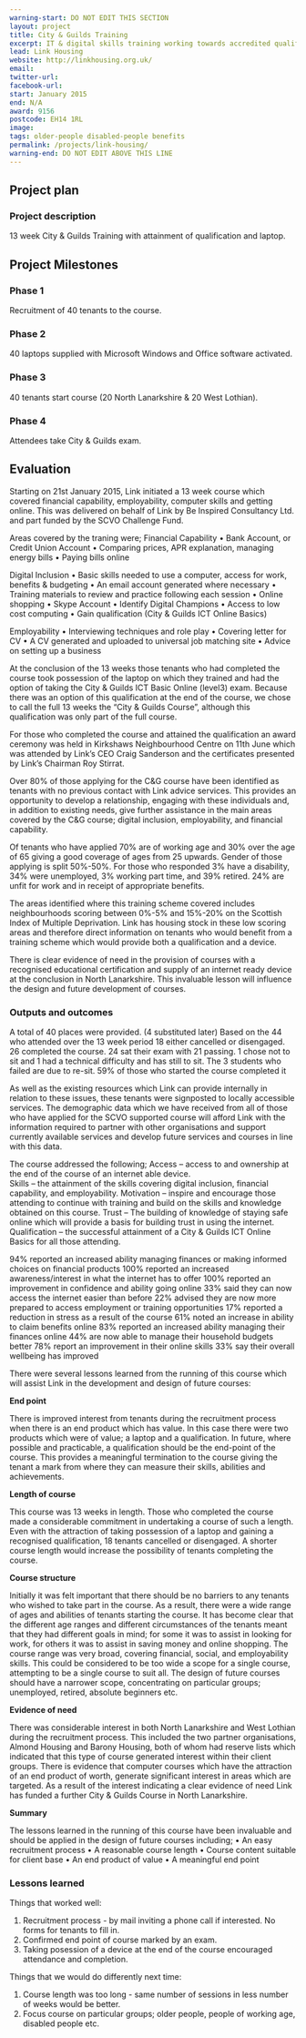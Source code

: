 ```yaml
---
warning-start: DO NOT EDIT THIS SECTION
layout: project
title: City & Guilds Training
excerpt: IT & digital skills training working towards accredited qualifications
lead: Link Housing
website: http://linkhousing.org.uk/
email: 
twitter-url: 
facebook-url: 
start: January 2015
end: N/A
award: 9156
postcode: EH14 1RL
image:
tags: older-people disabled-people benefits 
permalink: /projects/link-housing/
warning-end: DO NOT EDIT ABOVE THIS LINE
---
```


## Project plan

### Project description

13 week City & Guilds Training with attainment of qualification and laptop.



## Project Milestones

### Phase 1
 
Recruitment of 40 tenants to the course.

### Phase 2

40 laptops supplied with Microsoft Windows and Office software activated.

### Phase 3

40 tenants start course (20 North Lanarkshire & 20 West Lothian).

### Phase 4

Attendees take City & Guilds exam.



## Evaluation

Starting on 21st January 2015, Link initiated a 13 week course which covered financial capability, employability, computer skills and getting online.  This was delivered on behalf of Link by Be Inspired Consultancy Ltd. and part funded by the SCVO Challenge Fund.

Areas covered by the traning were;
Financial Capability
•	Bank Account, or Credit Union Account
•	Comparing prices, APR explanation, managing energy bills
•	Paying bills online 

Digital Inclusion
•	Basic skills needed to use a computer, access for work, benefits & budgeting
•	An email account generated where necessary
•	Training materials to review and practice following each session
•	Online shopping
•	Skype Account 
•	Identify Digital Champions
•	Access to low cost computing
•	Gain qualification (City & Guilds ICT Online Basics)

Employability
•	Interviewing techniques and role play
•	Covering letter for CV
•	A CV generated and uploaded to universal job matching site
•	Advice on setting up a business

At the conclusion of the 13 weeks those tenants who had completed the course took possession of the laptop on which they trained and had the option of taking the City & Guilds ICT Basic Online (level3) exam.  Because there was an option of this qualification at the end of the course, we chose to call the full 13 weeks the “City & Guilds Course”, although this qualification was only part of the full course.

For those who completed the course and attained the qualification an award ceremony was held in Kirkshaws Neighbourhood Centre on 11th June which was attended by Link’s CEO Craig Sanderson and the certificates presented by Link’s Chairman Roy Stirrat.

Over 80% of those applying for the C&G course have been identified as tenants with no previous contact with Link advice services.  This provides an opportunity to develop a relationship, engaging with these individuals and, in addition to existing needs, give further assistance in the main areas covered by the C&G course; digital inclusion, employability, and financial capability.

Of tenants who have applied 70% are of working age and 30% over the age of 65 giving a good coverage of ages from 25 upwards.  Gender of those applying is split 50%-50%.  For those who responded 3% have a disability, 34% were unemployed, 3% working part time, and 39% retired.  24% are unfit for work and in receipt of appropriate benefits.  

The areas identified where this training scheme covered includes neighbourhoods scoring between 0%-5% and 15%-20% on the Scottish Index of Multiple Deprivation.  Link has housing stock in these low scoring areas and therefore direct information on tenants who would benefit from a training scheme which would provide both a qualification and a device.

There is clear evidence of need in the provision of courses with a recognised educational certification and supply of an internet ready device at the conclusion in North Lanarkshire.  This invaluable lesson will influence the design and future development of courses.


### Outputs and outcomes

A total of 40 places were provided. (4 substituted later) Based on the 44 who attended over the 13 week period 18 either cancelled or disengaged.  26 completed the course. 24 sat their exam with 21 passing. 1 chose not to sit and 1 had a technical difficulty and has still to sit.  The 3 students who failed are due to re-sit. 59% of those who started the course completed it

As well as the existing resources which Link can provide internally in relation to these issues, these tenants were signposted to locally accessible services.  The demographic data which we have received from all of those who have applied for the SCVO supported course will afford Link with the information required to partner with other organisations and support currently available services and develop future services and courses in line with this data.

The course addressed the following;
Access – access to and ownership at the end of the course of an internet able device.  
Skills – the attainment of the skills covering digital inclusion, financial capability, and employability.
Motivation – inspire and encourage those attending to continue with training and build on the skills and knowledge obtained on this course.
Trust – The building of knowledge of staying safe online which will provide a basis for building trust in using the internet.
Qualification – the successful attainment of a City & Guilds ICT Online Basics for all those attending.

94% reported an increased ability managing finances or making informed choices on financial products
100% reported an increased awareness/interest in what the internet has to offer
100% reported an improvement in confidence and ability going online
33% said they can now access the internet easier than before
22% advised they are now more prepared to access employment or training opportunities
17% reported a reduction in stress as a result of the course
61% noted an increase in ability to claim benefits online
83% reported an increased ability managing their finances online
44% are now able to manage their household budgets better
78% report an improvement in their online skills
33% say their overall wellbeing has improved

There were several lessons learned from the running of this course which will assist Link in the development and design of future courses:

**End point**

There is improved interest from tenants during the recruitment process when there is an end product which has value.  In this case there were two products which were of value; a laptop and a qualification.  In future, where possible and practicable, a qualification should be the end-point of the course.  This provides a meaningful termination to the course giving the tenant a mark from where they can measure their skills, abilities and achievements.

**Length of course**

This course was 13 weeks in length.  Those who completed the course made a considerable commitment in undertaking a course of such a length.  Even with the attraction of taking possession of a laptop and gaining a recognised qualification, 18 tenants cancelled or disengaged.  A shorter course length would increase the possibility of tenants completing the course.

**Course structure**

Initially it was felt important that there should be no barriers to any tenants who wished to take part in the course.  As a result, there were a wide range of ages and abilities of tenants starting the course.  It has become clear that the different age ranges and different circumstances of the tenants meant that they had different goals in mind; for some it was to assist in looking for work, for others it was to assist in saving money and online shopping.  The course range was very broad, covering financial, social, and employability skills.  This could be considered to be too wide a scope for a single course, attempting to be a single course to suit all.
The design of future courses should have a narrower scope, concentrating on particular groups; unemployed, retired, absolute beginners etc.

**Evidence of need**

There was considerable interest in both North Lanarkshire and West Lothian during the recruitment process.  This included the two partner organisations, Almond Housing and Barony Housing, both of whom had reserve lists which indicated that this type of course generated interest within their client groups.
There is evidence that computer courses which have the attraction of an end product of worth, generate significant interest in areas which are targeted.  As a result of the interest indicating a clear evidence of need Link has funded a further City & Guilds Course in North Lanarkshire.

**Summary**

The lessons learned in the running of this course have been invaluable and should be applied in the design of future courses including;
•	An easy recruitment process
•	A reasonable course length
•	Course content suitable for client base
•	An end product of value
•	A meaningful end point


### Lessons learned

Things that worked well:

1. Recruitment process - by mail inviting a phone call if interested.  No forms for tenants to fill in.
2. Confirmed end point of course marked by an exam.
3. Taking posession of a device at the end of the course encouraged attendance and completion.

Things that we would do differently next time:

1. Course length was too long - same number of sessions in less number of weeks would be better.
2. Focus course on particular groups; older people, people of working age, disabled people etc.

